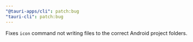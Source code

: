 ```yaml
---
"@tauri-apps/cli": patch:bug
"tauri-cli": patch:bug
---
```


Fixes `icon` command not writing files to the correct Android project folders.
